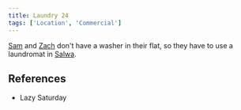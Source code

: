 ```yaml
---
title: Laundry 24
tags: ['Location', 'Commercial']
---
```

[Sam](_wiki/sam.md) and [Zach](_wiki/zach.md) don't have a washer in their flat, so they have to use a laundromat in [Salwa](_wiki/salwa.md).

## References
- Lazy Saturday
